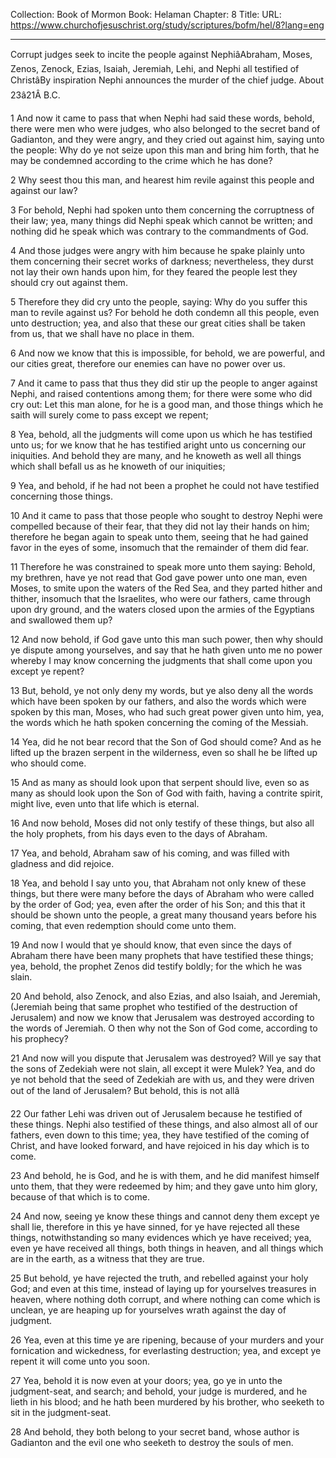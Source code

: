 Collection: Book of Mormon
Book: Helaman
Chapter: 8
Title: 
URL: https://www.churchofjesuschrist.org/study/scriptures/bofm/hel/8?lang=eng

---

Corrupt judges seek to incite the people against NephiâAbraham, Moses, Zenos, Zenock, Ezias, Isaiah, Jeremiah, Lehi, and Nephi all testified of ChristâBy inspiration Nephi announces the murder of the chief judge. About 23â21Â B.C.

1 And now it came to pass that when Nephi had said these words, behold, there were men who were judges, who also belonged to the secret band of Gadianton, and they were angry, and they cried out against him, saying unto the people: Why do ye not seize upon this man and bring him forth, that he may be condemned according to the crime which he has done?

2 Why seest thou this man, and hearest him revile against this people and against our law?

3 For behold, Nephi had spoken unto them concerning the corruptness of their law; yea, many things did Nephi speak which cannot be written; and nothing did he speak which was contrary to the commandments of God.

4 And those judges were angry with him because he spake plainly unto them concerning their secret works of darkness; nevertheless, they durst not lay their own hands upon him, for they feared the people lest they should cry out against them.

5 Therefore they did cry unto the people, saying: Why do you suffer this man to revile against us? For behold he doth condemn all this people, even unto destruction; yea, and also that these our great cities shall be taken from us, that we shall have no place in them.

6 And now we know that this is impossible, for behold, we are powerful, and our cities great, therefore our enemies can have no power over us.

7 And it came to pass that thus they did stir up the people to anger against Nephi, and raised contentions among them; for there were some who did cry out: Let this man alone, for he is a good man, and those things which he saith will surely come to pass except we repent;

8 Yea, behold, all the judgments will come upon us which he has testified unto us; for we know that he has testified aright unto us concerning our iniquities. And behold they are many, and he knoweth as well all things which shall befall us as he knoweth of our iniquities;

9 Yea, and behold, if he had not been a prophet he could not have testified concerning those things.

10 And it came to pass that those people who sought to destroy Nephi were compelled because of their fear, that they did not lay their hands on him; therefore he began again to speak unto them, seeing that he had gained favor in the eyes of some, insomuch that the remainder of them did fear.

11 Therefore he was constrained to speak more unto them saying: Behold, my brethren, have ye not read that God gave power unto one man, even Moses, to smite upon the waters of the Red Sea, and they parted hither and thither, insomuch that the Israelites, who were our fathers, came through upon dry ground, and the waters closed upon the armies of the Egyptians and swallowed them up?

12 And now behold, if God gave unto this man such power, then why should ye dispute among yourselves, and say that he hath given unto me no power whereby I may know concerning the judgments that shall come upon you except ye repent?

13 But, behold, ye not only deny my words, but ye also deny all the words which have been spoken by our fathers, and also the words which were spoken by this man, Moses, who had such great power given unto him, yea, the words which he hath spoken concerning the coming of the Messiah.

14 Yea, did he not bear record that the Son of God should come? And as he lifted up the brazen serpent in the wilderness, even so shall he be lifted up who should come.

15 And as many as should look upon that serpent should live, even so as many as should look upon the Son of God with faith, having a contrite spirit, might live, even unto that life which is eternal.

16 And now behold, Moses did not only testify of these things, but also all the holy prophets, from his days even to the days of Abraham.

17 Yea, and behold, Abraham saw of his coming, and was filled with gladness and did rejoice.

18 Yea, and behold I say unto you, that Abraham not only knew of these things, but there were many before the days of Abraham who were called by the order of God; yea, even after the order of his Son; and this that it should be shown unto the people, a great many thousand years before his coming, that even redemption should come unto them.

19 And now I would that ye should know, that even since the days of Abraham there have been many prophets that have testified these things; yea, behold, the prophet Zenos did testify boldly; for the which he was slain.

20 And behold, also Zenock, and also Ezias, and also Isaiah, and Jeremiah, (Jeremiah being that same prophet who testified of the destruction of Jerusalem) and now we know that Jerusalem was destroyed according to the words of Jeremiah. O then why not the Son of God come, according to his prophecy?

21 And now will you dispute that Jerusalem was destroyed? Will ye say that the sons of Zedekiah were not slain, all except it were Mulek? Yea, and do ye not behold that the seed of Zedekiah are with us, and they were driven out of the land of Jerusalem? But behold, this is not allâ

22 Our father Lehi was driven out of Jerusalem because he testified of these things. Nephi also testified of these things, and also almost all of our fathers, even down to this time; yea, they have testified of the coming of Christ, and have looked forward, and have rejoiced in his day which is to come.

23 And behold, he is God, and he is with them, and he did manifest himself unto them, that they were redeemed by him; and they gave unto him glory, because of that which is to come.

24 And now, seeing ye know these things and cannot deny them except ye shall lie, therefore in this ye have sinned, for ye have rejected all these things, notwithstanding so many evidences which ye have received; yea, even ye have received all things, both things in heaven, and all things which are in the earth, as a witness that they are true.

25 But behold, ye have rejected the truth, and rebelled against your holy God; and even at this time, instead of laying up for yourselves treasures in heaven, where nothing doth corrupt, and where nothing can come which is unclean, ye are heaping up for yourselves wrath against the day of judgment.

26 Yea, even at this time ye are ripening, because of your murders and your fornication and wickedness, for everlasting destruction; yea, and except ye repent it will come unto you soon.

27 Yea, behold it is now even at your doors; yea, go ye in unto the judgment-seat, and search; and behold, your judge is murdered, and he lieth in his blood; and he hath been murdered by his brother, who seeketh to sit in the judgment-seat.

28 And behold, they both belong to your secret band, whose author is Gadianton and the evil one who seeketh to destroy the souls of men.
